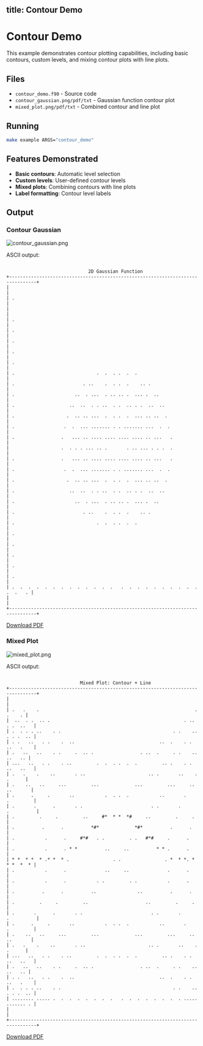 title: Contour Demo
---

# Contour Demo

This example demonstrates contour plotting capabilities, including basic contours, custom levels, and mixing contour plots with line plots.

## Files

- `contour_demo.f90` - Source code
- `contour_gaussian.png/pdf/txt` - Gaussian function contour plot
- `mixed_plot.png/pdf/txt` - Combined contour and line plot

## Running

```bash
make example ARGS="contour_demo"
```

## Features Demonstrated

- **Basic contours**: Automatic level selection
- **Custom levels**: User-defined contour levels
- **Mixed plots**: Combining contours with line plots
- **Label formatting**: Contour level labels

## Output

### Contour Gaussian

![contour_gaussian.png](../../media/examples/contour_demo/contour_gaussian.png)

ASCII output:
```

                              2D Gaussian Function
+--------------------------------------------------------------------------------+
|                                                                                |
| .                                                                              |
|                                                                                |
| .                                                                              |
| .                                                                              |
| .                                                                              |
| .                                                                              |
| .                                                                              |
| .                              .  .  . .  .  .                                 |
| .                         . ..    .  . .  .    .. .                            |
| .                      ..  . ...  . .. .. .  ... .  ..                         |
| .                    ..  ..  . . ..  . .  .. . .  ..  ..                       |
| .                   .  .. .. ...  .  . .  .  ... .. ..  .                      |
| .                  .  .  ... ....... . . ....... ...  .  .                     |
| .                 .   ... .. .... .... .... .... .. ...   .                    |
|                   .  . . . ... .. .       . .. ... . . .  .                    |
| .                 .   ... .. .... .... .... .... .. ...   .                    |
| .                  .  .  ... ....... . . ....... ...  .  .                     |
| .                   .  .. .. ...  .  . .  .  ... .. ..  .                      |
| .                    ..  ..  . . ..  . .  .. . .  ..  ..                       |
| .                      ..  . ...  . .. .. .  ... .  ..                         |
| .                         . ..    .  . .  .    .. .                            |
| .                              .  .  . .  .  .                                 |
| .                                                                              |
| .                                                                              |
| .                                                                              |
| .                                                                              |
| .                                                                              |
| .  .  .  .  .  .  .  .  .  .  .  .  .   .  .  .  .  .  .  .  .  .  .  .  .   . |
|                                                                                |
+--------------------------------------------------------------------------------+
```

[Download PDF](../../media/examples/contour_demo/contour_gaussian.pdf)

### Mixed Plot

![mixed_plot.png](../../media/examples/contour_demo/mixed_plot.png)

ASCII output:
```

                           Mixed Plot: Contour + Line
+--------------------------------------------------------------------------------+
|                                                                                |
| .   .    .                                                         .    .    . |
|  ..  . .  .. .                                                 . ..  . .  ..   |
| .  . . . ..    . .                                         . .    .. . . .  .. |
| . .   ..   . .    .  ..                               ..  .    . .   ..   .    |
| .   ..   ..    . .     .  .. .                 . ..  .     . .    ..   ..   .. |
| ...   ..   . .    . ..         .  .  . .  .  .         .. .    . .   ..   ..   |
| .   .    .    ..       . ..                       .. .       ..    .    .      |
| .    ..   ..     ...         ...             ...         ...     ..   ..       |
| .      .     .       ..           .  . .  .           ..       .     .         |
| .       .      .       . .                         . .       .      .          |
| .         .     .         ..     #*  * *  *#     ..         .     .            |
| .          .      .          *#*             *#*          .      .             |
| .           .      .     #*#   . .         . .   #*#     .      .              |
| .           .      . * *          ..     ..          * * .      .              |
| * *  * *  * .* *  * .                . .                . *  * *. *  * *  *  * |
| .           .      .              ..     ..              .      .              |
| .           .      .           . .         . .           .      .              |
| .          .      .          ..               ..          .      .             |
| .         .     .         ..                     ..         .     .            |
| .       .      .       . .                         . .       .      .          |
| .      .     .       ..           .  . .  .           ..       .     .         |
| .    ..   ..     ...         ...             ...         ...     ..   ..       |
| .   .    .    ..       . ..                       .. .       ..    .    .      |
| ...   ..   . .    . ..         .  .  . .  .  .         .. .    . .   ..   ..   |
| .   ..   ..    . .     .  .. .                 . ..  .     . .    ..   ..   .. |
| . .   ..   . .    .  ..                               ..  .    . .   ..   .    |
| .  . . . ..    . .                                         . .    .. . . .  .. |
| ........ ..... .  .  .  .  .  .  .  .   .  .  .  .  .  .  .  . ..... ....... . |
|                                                                                |
+--------------------------------------------------------------------------------+
```

[Download PDF](../../media/examples/contour_demo/mixed_plot.pdf)

